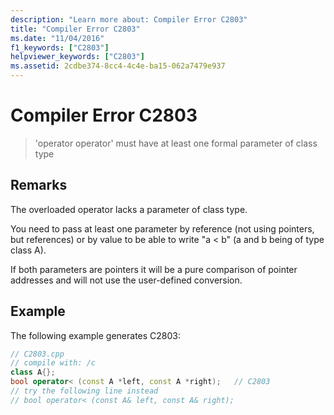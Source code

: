 ```yaml
---
description: "Learn more about: Compiler Error C2803"
title: "Compiler Error C2803"
ms.date: "11/04/2016"
f1_keywords: ["C2803"]
helpviewer_keywords: ["C2803"]
ms.assetid: 2cdbe374-8cc4-4c4e-ba15-062a7479e937
---
```

# Compiler Error C2803

> 'operator operator' must have at least one formal parameter of class type

## Remarks

The overloaded operator lacks a parameter of class type.

You need to pass at least one parameter by reference (not using pointers, but references) or by value to be able to write "a < b" (a and b being of type class A).

If both parameters are pointers it will be a pure comparison of pointer addresses and will not use the user-defined conversion.

## Example

The following example generates C2803:

```cpp
// C2803.cpp
// compile with: /c
class A{};
bool operator< (const A *left, const A *right);   // C2803
// try the following line instead
// bool operator< (const A& left, const A& right);
```
